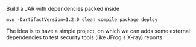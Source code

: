 
Build a JAR with dependencies packed inside 
```
mvn -DartifactVersion=1.2.0 clean compile package deploy 
```
The idea is to have a simple project, on which we can adds some external dependencies to test security tools (like JFrog's X-ray) reports.